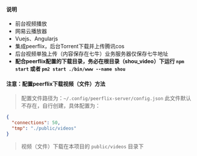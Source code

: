 #### 说明

+ 前台视频播放
+ 网易云播放器
+ Vuejs、Angularjs
+ 集成peerflix，后台Torrent下载并上传腾讯cos
+ 后台视频单独上传（内容保存在七牛）业务服务器仅保存七牛地址
+ **配合peerflix配置的下载目录，务必在根目录（shou_video）下运行 `npm start` 或者 `pm2 start ./bin/www --name shou`**

#### 注意：配置peerflix下载视频（文件）方法
> 配置文件路径为：`~/.config/peerflix-server/config.json` 此文件默认不存在，自行创建，具体配置为：

```json
{
  "connections": 50,
  "tmp": "./public/videos"
}
```

> 视频（文件）下载在本项目的 `public/videos` 目录下

